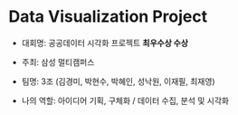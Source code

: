 # Data Visualization Project
- 대회명: 공공데이터 시각화 프로젝트 **최우수상 수상**
- 주최: 삼성 멀티캠퍼스

- 팀명: 3조 (김경미, 박현수, 박혜인, 성낙원, 이재필, 최재영)
- 나의 역할: 아이디어 기획, 구체화 / 데이터 수집, 분석 및 시각화
